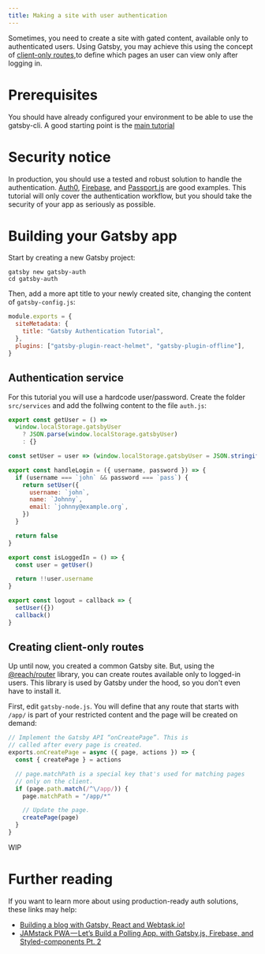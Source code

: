 ```yaml
---
title: Making a site with user authentication
---
```


Sometimes, you need to create a site with gated content, available only to authenticated users. Using Gatsby, you may achieve this using the concept of [client-only routes](https://www.gatsbyjs.org/docs/building-apps-with-gatsby/#client-only-routes),to define which pages an user can view only after logging in.

# Prerequisites

You should have already configured your environment to be able to use the gatsby-cli. A good starting point is the [main tutorial](https://www.gatsbyjs.org/tutorial/)

# Security notice

In production, you should use a tested and robust solution to handle the authentication. [Auth0](https://www.auth0.com), [Firebase](https://firebase.google.com), and [Passport.js](passportjs.org) are good examples. This tutorial will only cover the authentication workflow, but you should take the security of your app as seriously as possible.

# Building your Gatsby app

Start by creating a new Gatsby project:

```shell
gatsby new gatsby-auth
cd gatsby-auth
```

Then, add a more apt title to your newly created site, changing the content of `gatsby-config.js`:

```javascript:title=gatsby-config.js
module.exports = {
  siteMetadata: {
    title: "Gatsby Authentication Tutorial",
  },
  plugins: ["gatsby-plugin-react-helmet", "gatsby-plugin-offline"],
}
```

## Authentication service

For this tutorial you will use a hardcode user/password. Create the folder `src/services` and add the follwing content to the file `auth.js`:

```javascript:title=src/services/auth.js
export const getUser = () =>
  window.localStorage.gatsbyUser
    ? JSON.parse(window.localStorage.gatsbyUser)
    : {}

const setUser = user => (window.localStorage.gatsbyUser = JSON.stringify(user))

export const handleLogin = ({ username, password }) => {
  if (username === `john` && password === `pass`) {
    return setUser({
      username: `john`,
      name: `Johnny`,
      email: `johnny@example.org`,
    })
  }

  return false
}

export const isLoggedIn = () => {
  const user = getUser()

  return !!user.username
}

export const logout = callback => {
  setUser({})
  callback()
}
```

## Creating client-only routes

Up until now, you created a common Gatsby site. But, using the [@reach/router](https://reach.tech/router/) library, you can create routes available only to logged-in users. This library is used by Gatsby under the hood, so you don't even have to install it.

First, edit `gatsby-node.js`. You will define that any route that starts with `/app/` is part of your restricted content and the page will be created on demand:

```javascript:title=gatsby-config.js
// Implement the Gatsby API “onCreatePage”. This is
// called after every page is created.
exports.onCreatePage = async ({ page, actions }) => {
  const { createPage } = actions

  // page.matchPath is a special key that's used for matching pages
  // only on the client.
  if (page.path.match(/^\/app/)) {
    page.matchPath = "/app/*"

    // Update the page.
    createPage(page)
  }
}
```

WIP

# Further reading

If you want to learn more about using production-ready auth solutions, these links may help:

- [Building a blog with Gatsby, React and Webtask.io!](https://auth0.com/blog/building-a-blog-with-gatsby-react-and-webtask/)
- [JAMstack PWA — Let’s Build a Polling App. with Gatsby.js, Firebase, and Styled-components Pt. 2](https://medium.com/@UnicornAgency/jamstack-pwa-lets-build-a-polling-app-with-gatsby-js-firebase-and-styled-components-pt-2-9044534ea6bc)

